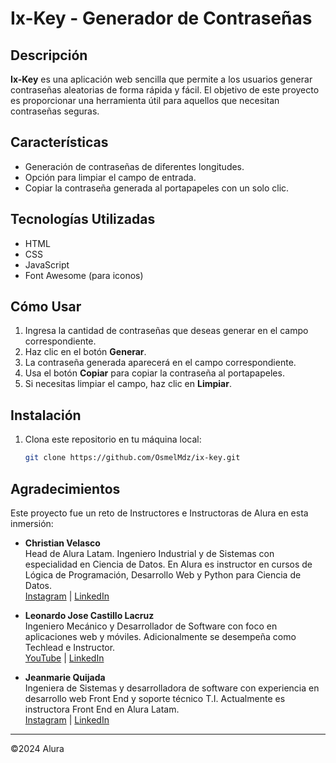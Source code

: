 # Ix-Key - Generador de Contraseñas

## Descripción

**Ix-Key** es una aplicación web sencilla que permite a los usuarios generar contraseñas aleatorias de forma rápida y fácil. El objetivo de este proyecto es proporcionar una herramienta útil para aquellos que necesitan contraseñas seguras.

## Características

- Generación de contraseñas de diferentes longitudes.
- Opción para limpiar el campo de entrada.
- Copiar la contraseña generada al portapapeles con un solo clic.

## Tecnologías Utilizadas

- HTML
- CSS
- JavaScript
- Font Awesome (para iconos)

## Cómo Usar

1. Ingresa la cantidad de contraseñas que deseas generar en el campo correspondiente.
2. Haz clic en el botón **Generar**.
3. La contraseña generada aparecerá en el campo correspondiente.
4. Usa el botón **Copiar** para copiar la contraseña al portapapeles.
5. Si necesitas limpiar el campo, haz clic en **Limpiar**.

## Instalación

1. Clona este repositorio en tu máquina local:
   ```bash
   git clone https://github.com/OsmelMdz/ix-key.git


## Agradecimientos

Este proyecto fue un reto de Instructores e Instructoras de Alura en esta inmersión:

- **Christian Velasco**  
  Head de Alura Latam. Ingeniero Industrial y de Sistemas con especialidad en Ciencia de Datos. En Alura es instructor en cursos de Lógica de Programación, Desarrollo Web y Python para Ciencia de Datos.  
  [Instagram](https://www.instagram.com/christian_pva/) | [LinkedIn](https://www.linkedin.com/in/christianpva/)

- **Leonardo Jose Castillo Lacruz**  
  Ingeniero Mecánico y Desarrollador de Software con foco en aplicaciones web y móviles. Adicionalmente se desempeña como Techlead e Instructor.  
  [YouTube](https://www.youtube.com/@LeonardoCastillo79) | [LinkedIn](https://www.linkedin.com/in/leonardo-castillo-4911571a/)

- **Jeanmarie Quijada**  
  Ingeniera de Sistemas y desarrolladora de software con experiencia en desarrollo web Front End y soporte técnico T.I. Actualmente es instructora Front End en Alura Latam.  
  [Instagram](https://www.instagram.com/code.jeanmarie/) | [LinkedIn](https://www.linkedin.com/in/jeanmariequijada/)

---

©2024 Alura
